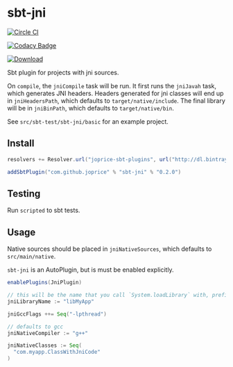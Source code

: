 sbt-jni
=======

[![Circle CI](https://circleci.com/gh/joprice/sbt-jni.svg?style=svg)](https://circleci.com/gh/joprice/sbt-jni)

[![Codacy Badge](https://api.codacy.com/project/badge/grade/9fc10cf8ef334b2bb0cae9e4fc9a2e64)](https://www.codacy.com/app/pricejosephd/sbt-jni)

[![Download](https://api.bintray.com/packages/joprice/sbt-plugins/sbt-jni/images/download.svg)](https://bintray.com/joprice/sbt-plugins/sbt-jni/_latestVersion)

Sbt plugin for projects with jni sources. 

On `compile`, the `jniCompile` task will be run. It first runs the `jniJavah` task, which generates JNI headers. Headers generated for jni classes will end up in `jniHeadersPath`, which defaults to `target/native/include`. The final library will be in `jniBinPath`, which defaults to `target/native/bin`.

See `src/sbt-test/sbt-jni/basic` for an example project.

Install
--------

```scala
resolvers += Resolver.url("joprice-sbt-plugins", url("http://dl.bintray.com/content/joprice/sbt-plugins"))(Resolver.ivyStylePatterns)

addSbtPlugin("com.github.joprice" % "sbt-jni" % "0.2.0")
```

Testing
--------

Run `scripted` to sbt tests.

Usage
--------

Native sources should be placed in `jniNativeSources`, which defaults to `src/main/native`.

`sbt-jni` is an AutoPlugin, but is must be enabled explicitly.

```scala
enablePlugins(JniPlugin)

// this will be the name that you call `System.loadLibrary` with, prefixed with "lib"
jniLibraryName := "libMyApp"

jniGccFlags ++= Seq("-lpthread")

// defaults to gcc
jniNativeCompiler := "g++"

jniNativeClasses := Seq(
  "com.myapp.ClassWithJniCode"
)
```

